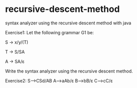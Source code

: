 # recursive-descent-method
syntax analyzer using the recursive descent method with java

Exercise1: Let the following grammar G1 be:

S -> x/y/(T)

T -> S/SA

A -> SA/ε

Write the syntax analyzer using the recursive descent method.

Exercise2:
S-->CSd/AB
A-->aAb/ε
B-->bB/ε
C-->cC/ε
